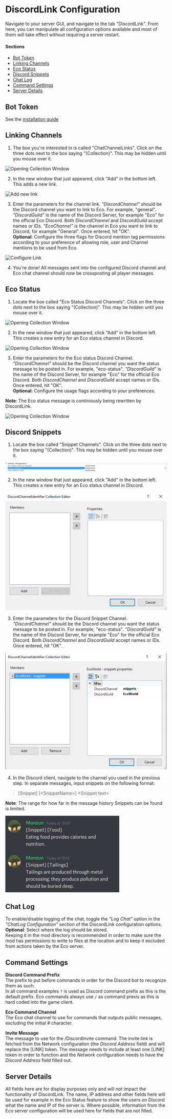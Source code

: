 # DiscordLink Configuration
Navigate to your server GUI, and navigate to the tab "DiscordLink". 
From here, you can manipulate all configuration options available and most of them will take effect without requiring a server restart.

#### Sections
* [Bot Token](#bot-token)
* [Linking Channels](#linking-channels)
* [Eco Status](#eco-status)
* [Discord Snippets](#discord-snippets)
* [Chat Log](#chat-log)
* [Command Settings](#command-settings)
* [Server Details](#server-details)

## Bot Token
See the [installation guide](Installation.md)

## Linking Channels

1. The box you're interested in is called "ChatChannelLinks". Click on the three dots next to the box saying "(Collection)". This may be hidden until you mouse over it.

![Opening Collection Window](images/configuration/channellinking/1.png)

2. In the new window that just appeared, click "Add" in the bottom left. This adds a new link.

![Add new link](images/configuration/channellinking/2.png)

3. Enter the parameters for the channel link. _"DiscordChannel"_ should be the Discord channel you want to link to Eco. For example, "general". _"DiscordGuild"_ is the name of the Discord Server, for example "Eco" for the official Eco Discord. Both _DiscordChannel_ and _DiscordGuild_ accept names or IDs. _"EcoChannel"_ is the channel in Eco you want to link to Discord, for example "General". Once entered, hit "OK".  
**Optional**: Configure the three flags for Discord mention tag permissions according to your preference of allowing role, user and Channel mentions to be used from Eco.

![Configure Link](images/configuration/channellinking/3.png)

4. You're done! All messages sent into the configured Discord channel and Eco chat channel should now be crossposting all player messages.

## Eco Status

1. Locate the box called "Eco Status Discord Channels". Click on the three dots next to the box saying "(Collection)". This may be hidden until you mouse over it.

![Opening Collection Window](images/configuration/ecostatus/1.png)

2. In the new window that just appeared, click "Add" in the bottom left. This creates a new entry for an Eco status channel in Discord.

![Opening Collection Window](images/configuration/ecostatus/2.png)

3. Enter the parameters for the Eco status Discord Channel. _"DiscordChannel"_ should be the Discord channel you want the status message to be posted in. For example, "eco-status". _"DiscordGuild"_ is the name of the Discord Server, for example "Eco" for the official Eco Discord. Both _DiscordChannel_ and _DiscordGuild_ accept names or IDs. Once entered, hit "OK".  
**Optional**: Configure the usage flags according to your preferences.  

**Note**: The Eco status message is continiously being rewritten by DiscordLink.

![Opening Collection Window](images/configuration/ecostatus/3.png)

## Discord Snippets

1. Locate the box called "Snippet Channels". Click on the three dots next to the box saying "(Collection)". This may be hidden until you mouse over it.

![Opening Collection Window](images/configuration/snippets/1.png)

2. In the new window that just appeared, click "Add" in the bottom left. This creates a new entry for an Eco status channel in Discord.

![Opening Collection Window](images/configuration/snippets/2.png)

3. Enter the parameters for the Discord Snippet Channel. _"DiscordChannel"_ should be the Discord channel you want the status message to be posted in. For example, "eco-status". _"DiscordGuild"_ is the name of the Discord Server, for example "Eco" for the official Eco Discord. Both _DiscordChannel_ and _DiscordGuild_ accept names or IDs. Once entered, hit "OK".

![Opening Collection Window](images/configuration/snippets/3.png)

4. In the Discord client, navigate to the channel you used in the previous step. In separate messages, input snippets on the following format:

> [Snippet] [\<SnippetName\>]
> \<Snippet text>

**Note**: The range for how far in the message history Snippets can be found is limited.

![Snippet Example](images/configuration/snippets/4.png)

## Chat Log
To enable/disable logging of the chat, toggle the _"Log Chat"_ option in the _"ChatLog Configuration"_ section of the DiscordLink configuration options.
**Optional**: Select where the log should be stored.  
Keeping it in the mod directory is recommended in order to make sure the mod has permissions to write to files at the location and to keep it excluded from actions taken by the Eco server.

## Command Settings
**Discord Command Prefix**  
The prefix to put before commands in order for the Discord bot to recognize them as such.  
In all command examples `?` is used as Discord command prefix as this is the default prefix.
Eco commands always use `/` as command prexis as this is hard coded into the game client.

**Eco Command Channel**  
The Eco chat channel to use for commands that outputs public messages, excluding the initial # character.

**Invite Message**  
The message to use for the /DiscordInvite command. The invite link is fetched from the Network configuration (the _Discord Address_ field) and will replace the [LINK] token. The message needs to include at least one [LINK] token in order to function and the _Network_ configuration needs to have the _Discord Address_ field filled out.

## Server Details
All fields here are for display purposes only and will not impact the functionality of DiscordLink.
The name, IP address and other fields here will be used for example in the Eco Status feature to show the users on Discord what the name and IP of the server is.
Where possible, information from the Eco server configuration will be used here for fields that are not filled.
